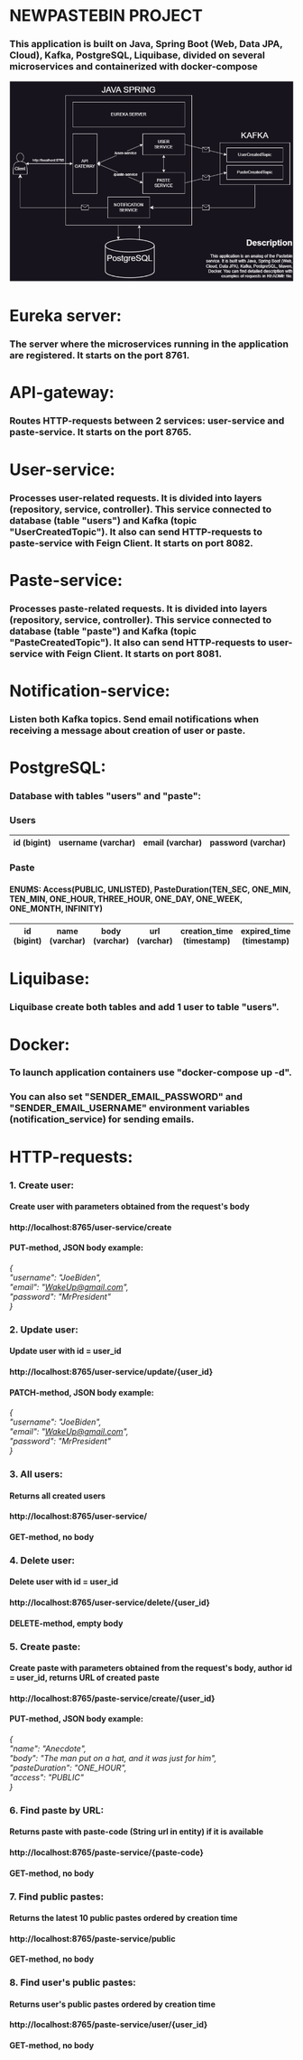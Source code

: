 # NEWPASTEBIN PROJECT
### This application is built on Java, Spring Boot (Web, Data JPA, Cloud), Kafka, PostgreSQL, Liquibase, divided on several microservices and containerized with docker-compose
![](newpastebin-demonstration.png)

# Eureka server:  
### The server where the microservices running in the application are registered. It starts on the port 8761.

# API-gateway:
### Routes HTTP-requests between 2 services: user-service and paste-service. It starts on the port 8765.

# User-service: 
### Processes user-related requests. It is divided into layers (repository, service, controller). This service connected to database (table "users") and Kafka (topic "UserCreatedTopic"). It also can send HTTP-requests to paste-service with Feign Client. It starts on port 8082.

# Paste-service:
### Processes paste-related requests. It is divided into layers (repository, service, controller). This service connected to database (table "paste") and Kafka (topic "PasteCreatedTopic"). It also can send HTTP-requests to user-service with Feign Client. It starts on port 8081.

# Notification-service:
### Listen both Kafka topics. Send email notifications when receiving a message about creation of user or paste.

# PostgreSQL:
### Database with tables "users" and "paste":  
### Users

| id (bigint) | username (varchar) | email (varchar) | password (varchar) |
|-------------|--------------------|-----------------|--------------------|

### Paste 
#### ENUMS: Access(PUBLIC, UNLISTED), PasteDuration(TEN_SEC, ONE_MIN, TEN_MIN, ONE_HOUR, THREE_HOUR, ONE_DAY, ONE_WEEK, ONE_MONTH, INFINITY)

| id (bigint) | name (varchar) | body (varchar) | url (varchar) | creation_time (timestamp) | expired_time (timestamp) | access (varchar) | user_id (bigint) |
|-------------|----------------|----------------|---------------|---------------------------|--------------------------|------------------|------------------|

# Liquibase:
### Liquibase create both tables and add 1 user to table "users".

# Docker:   
### To launch application containers use "docker-compose up -d".
### You can also set "SENDER_EMAIL_PASSWORD" and "SENDER_EMAIL_USERNAME" environment variables (notification_service) for sending emails. 

# HTTP-requests:  
### **1. Create user:**  
#### Create user with parameters obtained from the request's body
#### http://localhost:8765/user-service/create   
#### PUT-method, JSON body example:  
_{  
   "username": "JoeBiden",  
   "email": "WakeUp@gmail.com",  
   "password": "MrPresident"  
}_
### **2. Update user:**  
#### Update user with id = user_id
####  http://localhost:8765/user-service/update/{user_id}
#### PATCH-method, JSON body example:
_{  
"username": "JoeBiden",  
"email": "WakeUp@gmail.com",  
"password": "MrPresident"  
}_
### **3. All users:**
#### Returns all created users
#### http://localhost:8765/user-service/
#### GET-method, no body
### **4. Delete user:**
#### Delete user with id = user_id
#### http://localhost:8765/user-service/delete/{user_id}
#### DELETE-method, empty body
### **5. Create paste:**
#### Create paste with parameters obtained from the request's body, author id = user_id, returns URL of created paste
#### http://localhost:8765/paste-service/create/{user_id}
#### PUT-method, JSON body example:
_{  
"name": "Anecdote",  
"body": "The man put on a hat, and it was just for him",  
"pasteDuration": "ONE_HOUR",  
"access": "PUBLIC"  
}_  
### **6. Find paste by URL:**
#### Returns paste with paste-code (String url in entity) if it is available
#### http://localhost:8765/paste-service/{paste-code}
#### GET-method, no body
### **7. Find public pastes:**
#### Returns the latest 10 public pastes ordered by creation time
#### http://localhost:8765/paste-service/public
#### GET-method, no body  
### **8. Find user's public pastes:**
#### Returns user's public pastes ordered by creation time
#### http://localhost:8765/paste-service/user/{user_id}
#### GET-method, no body
